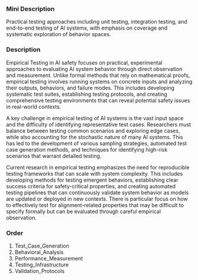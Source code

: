 ### Mini Description

Practical testing approaches including unit testing, integration testing, and end-to-end testing of AI systems, with emphasis on coverage and systematic exploration of behavior spaces.

### Description

Empirical Testing in AI safety focuses on practical, experimental approaches to evaluating AI system behavior through direct observation and measurement. Unlike formal methods that rely on mathematical proofs, empirical testing involves running systems on concrete inputs and analyzing their outputs, behaviors, and failure modes. This includes developing systematic test suites, establishing testing protocols, and creating comprehensive testing environments that can reveal potential safety issues in real-world contexts.

A key challenge in empirical testing of AI systems is the vast input space and the difficulty of identifying representative test cases. Researchers must balance between testing common scenarios and exploring edge cases, while also accounting for the stochastic nature of many AI systems. This has led to the development of various sampling strategies, automated test case generation methods, and techniques for identifying high-risk scenarios that warrant detailed testing.

Current research in empirical testing emphasizes the need for reproducible testing frameworks that can scale with system complexity. This includes developing methods for testing emergent behaviors, establishing clear success criteria for safety-critical properties, and creating automated testing pipelines that can continuously validate system behavior as models are updated or deployed in new contexts. There is particular focus on how to effectively test for alignment-related properties that may be difficult to specify formally but can be evaluated through careful empirical observation.

### Order

1. Test_Case_Generation
2. Behavioral_Analysis
3. Performance_Measurement
4. Testing_Infrastructure
5. Validation_Protocols
